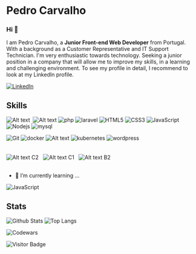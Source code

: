 # Pedro Carvalho

### Hi 👋

I am Pedro Carvalho, a **Junior Front-end Web Developer** from Portugal. With a background as a Customer Representative and IT Support Technician. I'm very enthusiastic towards technology. Seeking a junior position in a company that will allow me to improve my skills, in a learning and challenging environment. To see my profile in detail, I recommend to look at my LinkedIn profile.

[![LinkedIn](https://img.shields.io/badge/linkedin-%230077B5.svg?style=for-the-badge&logo=linkedin&logoColor=white)](https://www.linkedin.com/in/SolutionsArray/)

## Skills

![Alt text](http://mixed.solutionsarray.com/wp-content/uploads/2023/08/LINUX.png)
&nbsp;![Alt text](http://mixed.solutionsarray.com/wp-content/uploads/2023/08/4UNIX.png)
![php](https://img.shields.io/badge/PHP-white?style=flat-square&logo=php)
![laravel](https://img.shields.io/badge/laravel-white?style=flat-square&logo=laravel)
![HTML5](https://img.shields.io/badge/-HTML5-E34F26?style=flat-square&logo=html5&logoColor=white)
![CSS3](https://img.shields.io/badge/-CSS3-1572B6?style=flat-square&logo=css3)
![JavaScript](https://img.shields.io/badge/-JavaScript-black?style=flat-square&logo=javascript)
![Nodejs](https://img.shields.io/badge/-Nodejs-black?style=flat-square&logo=Node.js)
![mysql](https://img.shields.io/badge/MySQL-white?style=flat-square&logo=mysql)

![Git](https://img.shields.io/badge/-Git-white?style=flat-square&logo=git)
![docker](https://img.shields.io/badge/Docker-white?style=for-the-badge&logo=docker)
![Alt text](http://mixed.solutionsarray.com/wp-content/uploads/2023/08/podman.png)
![kubernetes](https://img.shields.io/badge/kubernetes-white?style=for-the-badge&logo=kubernetes)
![wordpress](https://img.shields.io/badge/WordPress?style=flat-square&logo=wordpress)
<br><br><br>
![Alt text](http://mixed.solutionsarray.com/wp-content/uploads/2023/08/portugal-flag-icon-32.png)&nbsp;C2 &nbsp;
![Alt text](http://mixed.solutionsarray.com/wp-content/uploads/2023/08/united-states-of-america-flag-3d-icon-32.png)&nbsp;C1 &nbsp;
![Alt text](http://mixed.solutionsarray.com/wp-content/uploads/2023/08/spain-flag-icon-32.png)&nbsp;B2
<br><br>    
- 🫡 I’m currently learning ...
  
![JavaScript](https://img.shields.io/badge/-JavaScript-black?style=flat-square&logo=javascript)

## Stats

![Github Stats](https://github-readme-stats.vercel.app/api?username=pedro-su&count_private=true&show_icons=true&include_all_commits=true&theme=prussian&layout=compact)
![Top Langs](https://github-readme-stats.vercel.app/api/top-langs/?username=pedro-su&hide=TeX&layout=compact&theme=prussian)

![Codewars](https://github.r2v.ch/codewars?user=pedcar)

![Visitor Badge](https://visitor-badge.laobi.icu/badge?page_id=pedrocarvalho)

<!--
**pedrocarvalho/pedrocarvalho** is a ✨ _special_ ✨ repository because its `README.md` (this file) appears on your GitHub profile.

Here are some ideas to get you started:

- 🔭 I’m currently working on ...
- 🌱 I’m currently learning ...
- 👯 I’m looking to collaborate on ...
- 🤔 I’m looking for help with ...
- 💬 Ask me about ...
- 📫 How to reach me: ...
- 😄 Pronouns: ...
- ⚡ Fun fact: ...
-->
